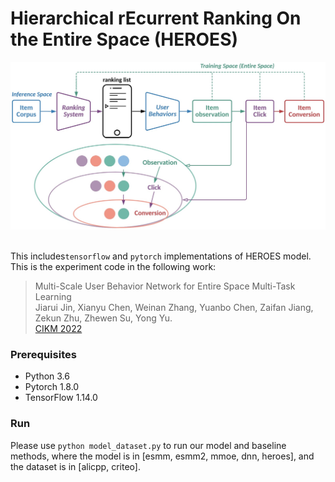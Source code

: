 # Hierarchical rEcurrent Ranking On the Entire Space (HEROES)

<p align="center">
  <img src="image/heroes.png" width="600">
  <br />
  <br />
</p>

This includes`tensorflow` and `pytorch` implementations of HEROES model. This is the experiment code in the following work:
> Multi-Scale User Behavior Network for Entire Space Multi-Task Learning </br>
Jiarui Jin, Xianyu Chen, Weinan Zhang, Yuanbo Chen, Zaifan Jiang, Zekun Zhu, Zhewen Su, Yong Yu. </br>
[CIKM 2022](https://jinjiarui.github.io/paper.html)


### Prerequisites
- Python 3.6
- Pytorch 1.8.0
- TensorFlow 1.14.0

### Run
Please use `python model_dataset.py` to run our model and baseline methods, where the model is in [esmm, esmm2, mmoe, dnn, heroes], and the dataset is in [alicpp, criteo].
